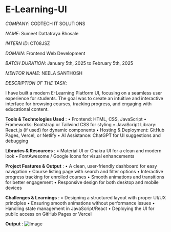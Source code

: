# E-Learning-UI

*COMPANY*: CODTECH IT SOLUTIONS

*NAME*: Sumeet Dattatraya Bhosale

*INTERN ID*: CT08JSZ

*DOMAIN*: Frontend Web Development

*BATCH DURATION*: January 5th, 2025 to February 5th, 2025

*MENTOR NAME*: NEELA SANTHOSH

*DESCRIPTION OF THE TASK*:

  I have built a modern E-Learning Platform UI, focusing on a seamless user experience for students. The goal was to create an intuitive and interactive interface for browsing courses, tracking progress, and engaging with educational content.

**Tools & Technologies Used** :
  •	Frontend: HTML, CSS, JavaScript
  •	Frameworks: Bootstrap or Tailwind CSS for styling
  •	JavaScript Library: React.js (if used) for dynamic components
  •	Hosting & Deployment: GitHub Pages, Vercel, or Netlify
  •	AI Assistance: ChatGPT for UI suggestions and debugging

**Libraries & Resources** :
  •	Material UI or Chakra UI for a clean and modern look
  •	FontAwesome / Google Icons for visual enhancements

**Project Features & Output** :
  •	A clean, user-friendly dashboard for easy navigation
  •	Course listing page with search and filter options
  •	Interactive progress tracking for enrolled courses
  •	Smooth animations and transitions for better engagement
  •	Responsive design for both desktop and mobile devices

**Challenges & Learnings** :
  •	Designing a structured layout with proper UI/UX principles
  •	Ensuring smooth animations without performance issues
  •	Handling state management in JavaScript/React
  •	Deploying the UI for public access on GitHub Pages or Vercel

**Output** :  ![Image](https://github.com/user-attachments/assets/ecad10b7-2aed-4d55-8bea-c50c40b45d5b)
